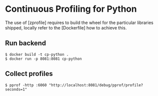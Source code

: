 # Continuous Profiling for Python

The use of [zprofile] requires to build the wheel for the particular libraries shipped, locally refer to the [Dockerfile] how to achieve this.

## Run backend

```shell
$ docker build -t cp-python .
$ docker run -p 8081:8081 cp-python
```

## Collect profiles

```shell
$ pprof -http :6060 "http://localhost:8081/debug/pprof/profile?seconds=1"
```
